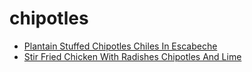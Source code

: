 # chipotles

 * [Plantain Stuffed Chipotles Chiles In Escabeche](index/p/plantain-stuffed-chipotles-chiles-in-escabeche-235983.json)
 * [Stir Fried Chicken With Radishes Chipotles And Lime](index/s/stir-fried-chicken-with-radishes-chipotles-and-lime-104961.json)
